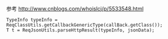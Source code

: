 参考 http://www.cnblogs.com/whoislcj/p/5533548.html

```
TypeInfo typeInfo = ReqClassUtils.getCallbackGenericType(callBack.getClass());
T t = ReqJsonUtils.parseHttpResult(typeInfo, jsonData);
```
